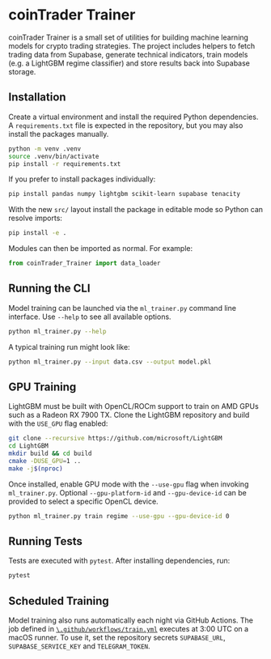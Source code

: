 # coinTrader Trainer

coinTrader Trainer is a small set of utilities for building machine
learning models for crypto trading strategies.  The project includes
helpers to fetch trading data from Supabase, generate technical
indicators, train models (e.g. a LightGBM regime classifier) and
store results back into Supabase storage.

## Installation

Create a virtual environment and install the required Python
dependencies.  A ``requirements.txt`` file is expected in the
repository, but you may also install the packages manually.

```bash
python -m venv .venv
source .venv/bin/activate
pip install -r requirements.txt
```

If you prefer to install packages individually:

```bash
pip install pandas numpy lightgbm scikit-learn supabase tenacity
```

With the new ``src/`` layout install the package in editable mode so
Python can resolve imports:

```bash
pip install -e .
```

Modules can then be imported as normal.  For example:

```python
from coinTrader_Trainer import data_loader
```

## Running the CLI

Model training can be launched via the ``ml_trainer.py`` command line
interface.  Use ``--help`` to see all available options.

```bash
python ml_trainer.py --help
```

A typical training run might look like:

```bash
python ml_trainer.py --input data.csv --output model.pkl
```

## GPU Training

LightGBM must be built with OpenCL/ROCm support to train on AMD GPUs such
as a Radeon RX 7900 TX.  Clone the LightGBM repository and build with the
``USE_GPU`` flag enabled:

```bash
git clone --recursive https://github.com/microsoft/LightGBM
cd LightGBM
mkdir build && cd build
cmake -DUSE_GPU=1 ..
make -j$(nproc)
```

Once installed, enable GPU mode with the ``--use-gpu`` flag when invoking
``ml_trainer.py``.  Optional ``--gpu-platform-id`` and ``--gpu-device-id``
can be provided to select a specific OpenCL device.

```bash
python ml_trainer.py train regime --use-gpu --gpu-device-id 0
```

## Running Tests

Tests are executed with ``pytest``.  After installing dependencies,
run:

```bash
pytest
```

## Scheduled Training

Model training also runs automatically each night via GitHub Actions.
The job defined in
[`\.github/workflows/train.yml`](\.github/workflows/train.yml) executes at
3\:00 UTC on a macOS runner.  To use it, set the repository secrets
`SUPABASE_URL`, `SUPABASE_SERVICE_KEY` and `TELEGRAM_TOKEN`.
